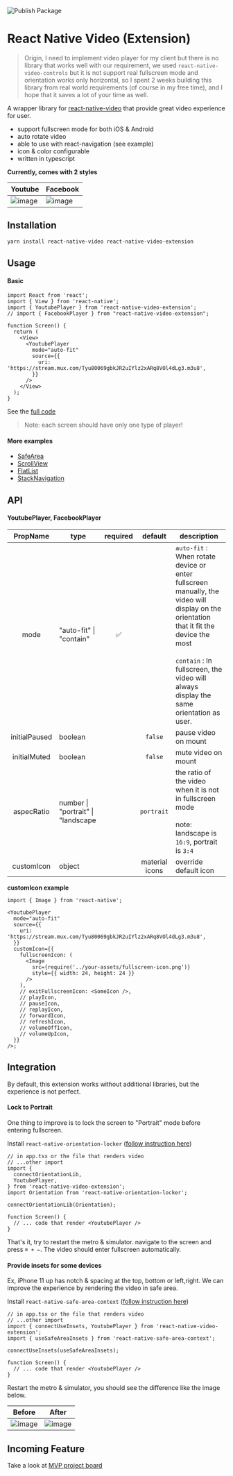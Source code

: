 ![Publish Package](https://github.com/siriwatknp/react-native-video-extension/workflows/Publish%20Package/badge.svg)

# React Native Video (Extension)

> Origin, I need to implement video player for my client but there is no library that works well with our requirement, we used `react-native-video-controls` but it is not support real fullscreen mode
> and orientation works only horizontal, so I spent 2 weeks building this library from real world requirements (of course in my free time), and I hope that it saves a lot of your time as well.

A wrapper library for [react-native-video](https://github.com/react-native-video/react-native-video) that provide great video experience for user.

- support fullscreen mode for both iOS & Android
- auto rotate video
- able to use with react-navigation (see example)
- icon & color configurable
- written in typescript

**Currently, comes with 2 styles**

| Youtube                                                                                                         | Facebook                                                                                                        |
| --------------------------------------------------------------------------------------------------------------- | --------------------------------------------------------------------------------------------------------------- |
| ![image](https://user-images.githubusercontent.com/18292247/103453363-c7fa9800-4d0b-11eb-9ad0-48a3eb88b0f6.png) | ![image](https://user-images.githubusercontent.com/18292247/103453476-f2992080-4d0c-11eb-9b16-88ebf1c560a0.png) |

## Installation

```bash
yarn install react-native-video react-native-video-extension
```

## Usage

#### Basic

```tsx
import React from 'react';
import { View } from 'react-native';
import { YoutubePlayer } from 'react-native-video-extension';
// import { FacebookPlayer } from "react-native-video-extension";

function Screen() {
  return (
    <View>
      <YoutubePlayer
        mode="auto-fit"
        source={{
          uri: 'https://stream.mux.com/Tyu80069gbkJR2uIYlz2xARq8VOl4dLg3.m3u8',
        }}
      />
    </View>
  );
}
```

See the [full code](/src/examples/BasicExample.tsx)

> Note: each screen should have only one type of player!

#### More examples

- [SafeArea](/src/examples/SafeAreaExample.tsx)
- [ScrollView](/src/examples/ScrollViewExample.tsx)
- [FlatList](/src/examples/FlatListExample.tsx)
- [StackNavigation](/src/examples/StackNavigationExample.tsx)

## API

#### YoutubePlayer, FacebookPlayer

|    PropName   | type                                 | required |     default    | description                                                                                                                                                                                                                                 |
|:-------------:|--------------------------------------|:--------:|:--------------:|---------------------------------------------------------------------------------------------------------------------------------------------------------------------------------------------------------------------------------------------|
| mode          | "auto-fit" \|  "contain"             |     ✅    |                | `auto-fit` : When rotate device or enter fullscreen manually, the video will display on the orientation that it fit the device the most <br /><br /> `contain` : In fullscreen, the video will always display the same orientation as user. |
| initialPaused | boolean                              |          | `false`        | pause video on mount                                                                                                                                                                                                                        |
| initialMuted  | boolean                              |          | `false`        | mute video on mount                                                                                                                                                                                                                         |
| aspecRatio    | number \|  "portrait" \|  "landscape |          | `portrait`     | the ratio of the video when it is not in fullscreen mode <br /><br />   note: landscape is `16:9`, portrait is `3:4`                                                                                                                        |
| customIcon    | object                               |          | material icons | override default icon                                                                                                                                                                                                                       |

**customIcon example**

```tsx
import { Image } from 'react-native';

<YoutubePlayer
  mode="auto-fit"
  source={{
    uri: 'https://stream.mux.com/Tyu80069gbkJR2uIYlz2xARq8VOl4dLg3.m3u8',
  }}
  customIcon={{
    fullscreenIcon: (
      <Image
        src={require('../your-assets/fullscreen-icon.png')}
        style={{ width: 24, height: 24 }}
      />
    ),
    // exitFullscreenIcon: <SomeIcon />,
    // playIcon,
    // pauseIcon,
    // replayIcon,
    // forwardIcon,
    // refreshIcon,
    // volumeOffIcon,
    // volumeUpIcon,
  }}
/>;
```

## Integration

By default, this extension works without additional libraries, but the experience is not perfect.

#### Lock to Portrait

One thing to improve is to lock the screen to "Portrait" mode before entering fullscreen.

Install `react-native-orientation-locker` ([follow instruction here](https://github.com/wonday/react-native-orientation-locker#installation))

```tsx
// in app.tsx or the file that renders video
// ...other import
import {
  connectOrientationLib,
  YoutubePlayer,
} from 'react-native-video-extension';
import Orientation from 'react-native-orientation-locker';

connectOrientationLib(Orientation);

function Screen() {
  // ... code that render <YoutubePlayer />
}
```

That's it, try to restart the metro & simulator. navigate to the screen and press `⌘ + ←`. The video should enter fullscreen automatically.

#### Provide insets for some devices

Ex, iPhone 11 up has notch & spacing at the top, bottom or left,right. We can improve the experience by rendering the video in safe area.

Install `react-native-safe-area-context` ([follow instruction here](https://github.com/th3rdwave/react-native-safe-area-context#getting-started))

```tsx
// in app.tsx or the file that renders video
// ...other import
import { connectUseInsets, YoutubePlayer } from 'react-native-video-extension';
import { useSafeAreaInsets } from 'react-native-safe-area-context';

connectUseInsets(useSafeAreaInsets);

function Screen() {
  // ... code that render <YoutubePlayer />
}
```

Restart the metro & simulator, you should see the difference like the image below.

| Before                                                                                                          | After                                                                                                           |
| --------------------------------------------------------------------------------------------------------------- | --------------------------------------------------------------------------------------------------------------- |
| ![image](https://user-images.githubusercontent.com/18292247/103458307-4c174480-4d39-11eb-9e75-77f43024032e.png) | ![image](https://user-images.githubusercontent.com/18292247/103458311-546f7f80-4d39-11eb-8b82-ee9e9e8e82e1.png) |

## Incoming Feature

Take a look at [MVP project board](https://github.com/siriwatknp/react-native-video-extension/projects/1)
